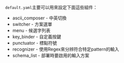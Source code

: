 `default.yaml`主要可以用來設定下面這些組件：

- ascii_composer - 中英切換
- switcher - 方案選單
- menu - 候選字列表
- key_binder - 自定義按鍵
- punctuator - 標點符號
- recognizer - 使用Regex來分辨符合特定pattern的輸入
- schema_list - 部署時要啟用的輸入方案